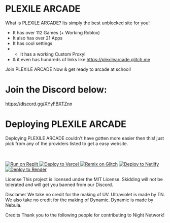 # PLEXILE ARCADE
What is PLEXILE ARCADE?
Its simply the best unblocked site for you!

- It has over 112 Games (+ Working Roblox)
- It also has over 21 Apps
- It has cool settings
- + It has a working Custom Proxy!
- & it even has hundreds of links like https://plexilearcade.glitch.me

Join PLEXILE ARCADE Now & get ready to arcade at school!

# Join the Discord below:
https://discord.gg/XYyFBXTZnn



# Deploying PLEXILE ARCADE

Deploying PLEXILE ARCADE couldn't have gotten more easier then this! just pick from any of the providers listed to get a easy website. <br><br><br>

<a target="_blank" href="https://replit.com/github/AnthonyIsHIMLOLZ/plexilearcadev4"><img alt="Run on Replit" src="https://binbashbanana.github.io/deploy-buttons/buttons/remade/replit.svg"> </a><a target="_blank" href="https://vercel.com/new/clone?repository-url=https://replit.com/github/AnthonyIsHIMLOLZ/plexilearcadev4"><img alt="Deploy to Vercel" src="https://binbashbanana.github.io/deploy-buttons/buttons/remade/vercel.svg"> </a><a target="_blank" href="https://glitch.com/edit/#!/import/github/AnthonyIsHIMLOLZ/plexilearcadev4"><img alt="Remix on Glitch" src="https://binbashbanana.github.io/deploy-buttons/buttons/official/glitch.svg"></a> <a target="_blank" href="https://app.netlify.com/start/deploy?repository=https://github.com/AnthonyIsHIMLOLZ/plexilearcadev4"><img alt="Deploy to Netlify" src="https://binbashbanana.github.io/deploy-buttons/buttons/official/netlify.svg"> </a><a target="_blank" href="https://render.com/deploy?repo=https://github.com/AnthonyIsHIMLOLZ/plexilearcadev4"><img alt="Deploy to Render" src="https://binbashbanana.github.io/deploy-buttons/buttons/official/render.svg"></a>




License
This project is licensed under the MIT License. Skidding will not be tolerated and will get you banned from our Discord.

Disclamer
We take no credit for the making of UV. Ultraviolet is made by TN. We also take no credit for the making of Dynamic. Dynamic is made by Nebula.


Credits
Thank you to the following people for contributing to Night Network!


